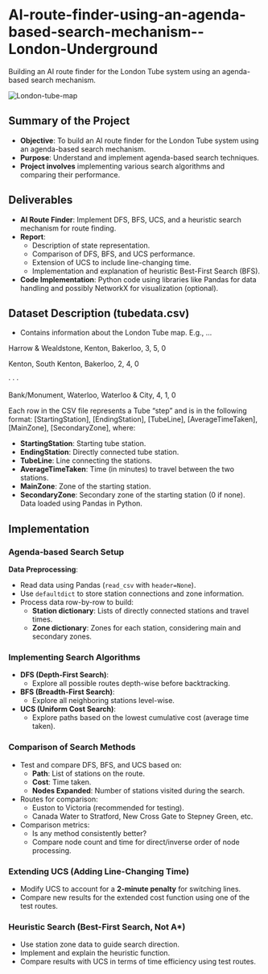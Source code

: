 # AI-route-finder-using-an-agenda-based-search-mechanism--London-Underground
Building an AI route finder for the London Tube system using an agenda-based search mechanism.

![London-tube-map](https://github.com/user-attachments/assets/bdfd38d7-e129-4ad7-88b6-23d9ce079c98)

## Summary of the Project
- **Objective**: To build an AI route finder for the London Tube system using an agenda-based search mechanism.
- **Purpose**: Understand and implement agenda-based search techniques.
- **Project involves** implementing various search algorithms and comparing their performance.

## Deliverables
- **AI Route Finder**: Implement DFS, BFS, UCS, and a heuristic search mechanism for route finding.
- **Report**:
    - Description of state representation.
    - Comparison of DFS, BFS, and UCS performance.
    - Extension of UCS to include line-changing time.
    - Implementation and explanation of heuristic Best-First Search (BFS).
- **Code Implementation**: Python code using libraries like Pandas for data handling and possibly NetworkX for visualization (optional).

## Dataset Description (tubedata.csv)
- Contains information about the London Tube map.
E.g., ...

Harrow & Wealdstone, Kenton, Bakerloo, 3, 5, 0 

Kenton, South Kenton, Bakerloo, 2, 4, 0

· · · 

Bank/Monument, Waterloo, Waterloo & City, 4, 1, 0

Each row in the CSV file represents a Tube “step” and is in the following format: 
[StartingStation], [EndingStation], [TubeLine], [AverageTimeTaken], [MainZone], [SecondaryZone], where:
- **StartingStation**: Starting tube station.
- **EndingStation**: Directly connected tube station.
- **TubeLine**: Line connecting the stations.
- **AverageTimeTaken**: Time (in minutes) to travel between the two stations.
- **MainZone**: Zone of the starting station.
- **SecondaryZone**: Secondary zone of the starting station (0 if none).
Data loaded using Pandas in Python.

## Implementation
### Agenda-based Search Setup
**Data Preprocessing**:
- Read data using Pandas (`read_csv` with `header=None`).
- Use `defaultdict` to store station connections and zone information.
- Process data row-by-row to build:
  - **Station dictionary**: Lists of directly connected stations and travel times.
  - **Zone dictionary**: Zones for each station, considering main and secondary zones.

### Implementing Search Algorithms
- **DFS (Depth-First Search)**:
    - Explore all possible routes depth-wise before backtracking.
- **BFS (Breadth-First Search)**:
    - Explore all neighboring stations level-wise.
- **UCS (Uniform Cost Search)**:
    - Explore paths based on the lowest cumulative cost (average time taken).
 
### Comparison of Search Methods
- Test and compare DFS, BFS, and UCS based on:
    - **Path**: List of stations on the route.
    - **Cost**: Time taken.
    - **Nodes Expanded**: Number of stations visited during the search.
- Routes for comparison:
    - Euston to Victoria (recommended for testing).
    - Canada Water to Stratford, New Cross Gate to Stepney Green, etc.
- Comparison metrics:
    - Is any method consistently better?
    - Compare node count and time for direct/inverse order of node processing.

### Extending UCS (Adding Line-Changing Time)
- Modify UCS to account for a **2-minute penalty** for switching lines.
- Compare new results for the extended cost function using one of the test routes.

### Heuristic Search (Best-First Search, Not A*)
- Use station zone data to guide search direction.
- Implement and explain the heuristic function.
- Compare results with UCS in terms of time efficiency using test routes.
